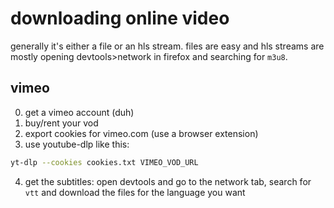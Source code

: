 # downloading online video

generally it's either a file or an hls stream. files are easy and hls streams are mostly opening devtools>network in firefox and searching for `m3u8`.

## vimeo
0. get a vimeo account (duh)
1. buy/rent your vod
2. export cookies for vimeo.com (use a browser extension)
3. use youtube-dlp like this: 
```sh
yt-dlp --cookies cookies.txt VIMEO_VOD_URL
```
4. get the subtitles: open devtools and go to the network tab, search for `vtt` and download the files for the language you want

